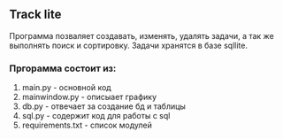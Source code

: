 ## Track lite

Программа позваляет создавать, изменять, удалять задачи, а так же выполнять поиск и сортировку.
Задачи хранятся в базе sqllite.

### Пргорамма состоит из:

1. main.py - основной код
2. mainwindow.py - описыает графику
3. db.py - отвечает за создание бд и таблицы
4. sql.py - содержит код для работы с sql
5. requirements.txt - список модулей